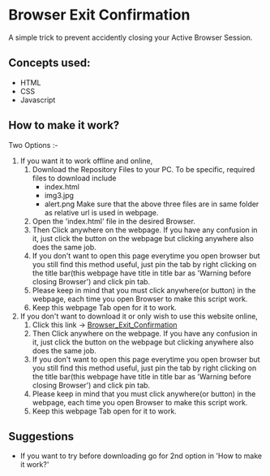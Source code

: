 # Browser Exit Confirmation
A simple trick to prevent accidently closing your Active Browser Session.
## Concepts used: 
* HTML
* CSS
* Javascript
## How to make it work?
Two Options :-
1. If you want it to work offline and online,
    1. Download the Repository Files to your PC. To be specific, required files to download include
        * index.html
        * img3.jpg
        * alert.png
    Make sure that the above three files are in same folder as relative url is used in webpage.
    1. Open the 'index.html' file in the desired Browser.
    1. Then Click anywhere on the  webpage. If you have any confusion in it, just click the button on the webpage but clicking anywhere also does the same job.
    1. If you don't want to open this page everytime you open browser but you still find this method useful, just pin the tab by right clicking on the title bar(this webpage have title in title bar as 'Warning before closing Browser') and click pin tab.
    1. Please keep in mind that you must click anywhere(or button) in the webpage, each time you open Browser to make this script work.
    1. Keep this webpage Tab open for it to work.
2. If you don't want to download it or only wish to use this website online,
    1. Click this link -> [Browser_Exit_Confirmation](https://christo070.github.io/Browser_Exit_Confirmation/)
    1. Then Click anywhere on the  webpage. If you have any confusion in it, just click the button on the webpage but clicking anywhere also does the same job.
    1. If you don't want to open this page everytime you open browser but you still find this method useful, just pin the tab by right clicking on the title bar(this webpage have title in title bar as 'Warning before closing Browser') and click pin tab.
    1. Please keep in mind that you must click anywhere(or button) in the webpage, each time you open Browser to make this script work.
    1. Keep this webpage Tab open for it to work.
    
## Suggestions
* If you want to try before downloading go for 2nd option in 'How to make it work?'
